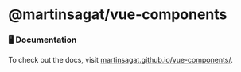 # @martinsagat/vue-components

### 🖥️ Documentation

To check out the docs, visit [martinsagat.github.io/vue-components/](https://martinsagat.github.io/vue-components/).